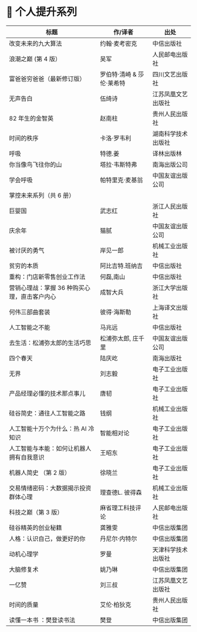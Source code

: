 # 📖 个人提升系列

| 标题                                         | 作/译者                   | 出处               |
| -------------------------------------------- | ------------------------- | ------------------ |
| 改变未来的九大算法                           | 约翰·麦考密克             | 中信出版社         |
| 浪潮之巅 (第 4 版）                          | 吴军                      | 人民邮电出版社     |
| 富爸爸穷爸爸（最新修订版）                   | 罗伯特·清崎 & 莎伦·莱希特 | 四川文艺出版社     |
| 无声告白                                     | 伍绮诗                    | 江苏凤凰文艺出版社 |
| 82 年生的金智英                              | 赵南柱                    | 贵州人民出版社     |
| 时间的秩序                                   | 卡洛·罗韦利               | 湖南科学技术出版社 |
| 呼吸                                         | 特德.姜                   | 译林出版林         |
| 你当像鸟飞往你的山                           | 塔拉·韦斯特弗             | 南海出版公司       |
| 学会呼吸                                     | 帕特里克·麦基翁           | 中国友谊出版公司   |
| 掌控未来系列（共 6 册）                      |                           |                    |
| 巨婴国                                       | 武志红                    | 浙江人民出版社     |
| 庆余年                                       | 猫腻                      | 中国友谊出版公司   |
| 被讨厌的勇气                                 | 岸见一郎                  | 机械工业出版社     |
| 贫穷的本质                                   | 阿比吉特.班纳吉           | 中信出版社         |
| 重构：门店新零售创业工作法                   | 何磊,南山                 | 中信出版社         |
| 营销心理战：掌握 36 种购买心理，直击客户内心 | 成智大兵                  | 浙江大学出版社     |
| 何伟三部曲套装                               | 彼得·海斯勒               | 上海译文出版社     |
| 人工智能之不能                               | 马兆远                    | 中信出版社         |
| 去生活：松浦弥太郎的生活巧思                 | 松浦弥太郎, 庄千里        | 中国友谊出版公司   |
| 四个春天                                     | 陆庆屹                    | 南海出版社         |
| 无界                                         | 刘志毅                    | 电子工业出版社     |
| 产品经理必懂的技术那点事儿                   | 唐韧                      | 电子工业出版社     |
| 硅谷简史：通往人工智能之路                   | 钱纲                      | 机械工业出版社     |
| 人工智能十万个为什么：热 AI 冷知识           | 智能相对论                | 电子工业出版社     |
| 人工智能与本能：如何让机器人拥有自我意识     | 王昭东                    | 电子工业出版社     |
| 机器人简史 （第 2 版）                       | 徐晓兰                    | 电子工业出版社     |
| 交易情绪密码：大数据揭示投资群体心理         | 理查德L. 彼得森           | 机械工业出版社     |
| 科技之巅（第 3 版）                          | 麻省理工科技评论          | 人民邮电出版社     |
| 硅谷精英的创业秘籍                           | 龚雅雯                    | 中信出版集团       |
| 人格：认识自己，做更好的你                   | 丹尼尔·内特尔             | 中信出版集团       |
| 动机心理学                                   | 罗曼                      | 天津科学技术出版社 |
| 大脑修复术                                   | 姚乃琳                    | 中信出版集团       |
| 一亿赞                                       | 刘三叔                    | 江苏凤凰文艺出版社 |
| 时间的质量                                   | 艾伦·柏狄克               | 贵州人民出版社     |
| 读懂一本书 ：樊登读书法                      | 樊登                      | 中信出版集团       |